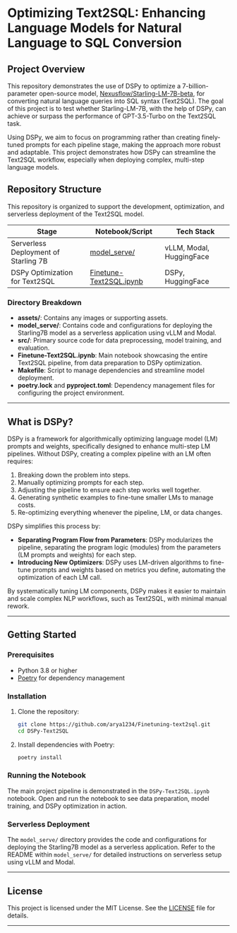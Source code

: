 # Optimizing Text2SQL: Enhancing Language Models for Natural Language to SQL Conversion

## Project Overview
This repository demonstrates the use of DSPy to optimize a 7-billion-parameter open-source model, [Nexusflow/Starling-LM-7B-beta](https://huggingface.co/Nexusflow/Starling-LM-7B-beta), for converting natural language queries into SQL syntax (Text2SQL). The goal of this project is to test whether Starling-LM-7B, with the help of DSPy, can achieve or surpass the performance of GPT-3.5-Turbo on the Text2SQL task.

Using DSPy, we aim to focus on programming rather than creating finely-tuned prompts for each pipeline stage, making the approach more robust and adaptable. This project demonstrates how DSPy can streamline the Text2SQL workflow, especially when deploying complex, multi-step language models.


## Repository Structure
This repository is organized to support the development, optimization, and serverless deployment of the Text2SQL model.

| Stage                                    | Notebook/Script                                                                                                 | Tech Stack                     |
|------------------------------------------|------------------------------------------------------------------------------------------------------------------|--------------------------------|
| Serverless Deployment of Starling 7B     | [model_serve/](https://github.com/jjovalle99/DSPy-Text2SQL/tree/23a0a347db2d7515c5a28c305dacaea00d09dddc/model_serve)  | vLLM, Modal, HuggingFace       |
| DSPy Optimization for Text2SQL           | [Finetune-Text2SQL.ipynb](https://github.com/jjovalle99/DSPy-Text2SQL/blob/23a0a347db2d7515c5a28c305dacaea00d09dddc/DSPy-Text2SQL.ipynb)     | DSPy, HuggingFace              |

### Directory Breakdown
- **assets/**: Contains any images or supporting assets.
- **model_serve/**: Contains code and configurations for deploying the Starling7B model as a serverless application using vLLM and Modal.
- **src/**: Primary source code for data preprocessing, model training, and evaluation.
- **Finetune-Text2SQL.ipynb**: Main notebook showcasing the entire Text2SQL pipeline, from data preparation to DSPy optimization.
- **Makefile**: Script to manage dependencies and streamline model deployment.
- **poetry.lock** and **pyproject.toml**: Dependency management files for configuring the project environment.

---

## What is DSPy?

DSPy is a framework for algorithmically optimizing language model (LM) prompts and weights, specifically designed to enhance multi-step LM pipelines. Without DSPy, creating a complex pipeline with an LM often requires:
1. Breaking down the problem into steps.
2. Manually optimizing prompts for each step.
3. Adjusting the pipeline to ensure each step works well together.
4. Generating synthetic examples to fine-tune smaller LMs to manage costs.
5. Re-optimizing everything whenever the pipeline, LM, or data changes.

DSPy simplifies this process by:
- **Separating Program Flow from Parameters**: DSPy modularizes the pipeline, separating the program logic (modules) from the parameters (LM prompts and weights) for each step.
- **Introducing New Optimizers**: DSPy uses LM-driven algorithms to fine-tune prompts and weights based on metrics you define, automating the optimization of each LM call.

By systematically tuning LM components, DSPy makes it easier to maintain and scale complex NLP workflows, such as Text2SQL, with minimal manual rework.

---

## Getting Started

### Prerequisites
- Python 3.8 or higher
- [Poetry](https://python-poetry.org/) for dependency management

### Installation
1. Clone the repository:
   ```bash
   git clone https://github.com/arya1234/Finetuning-text2sql.git
   cd DSPy-Text2SQL
   ```
2. Install dependencies with Poetry:
   ```bash
   poetry install
   ```

### Running the Notebook
The main project pipeline is demonstrated in the `DSPy-Text2SQL.ipynb` notebook. Open and run the notebook to see data preparation, model training, and DSPy optimization in action.

### Serverless Deployment
The `model_serve/` directory provides the code and configurations for deploying the Starling7B model as a serverless application. Refer to the README within `model_serve/` for detailed instructions on serverless setup using vLLM and Modal.

---

## License
This project is licensed under the MIT License. See the [LICENSE](LICENSE) file for details.

---

